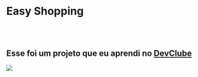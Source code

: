 <h1>Easy Shopping</h1>
<br>
<br>
<h2>Esse foi um projeto que eu aprendi no <a href="https://rodolfomori.com.br/devclub">DevClube</a>
</h2>

<img src="https://github.com/itcgrillo/easy-shopping/blob/main/assets/Captura%20de%20tela%202023-09-27%20141242.png?raw=true" />
